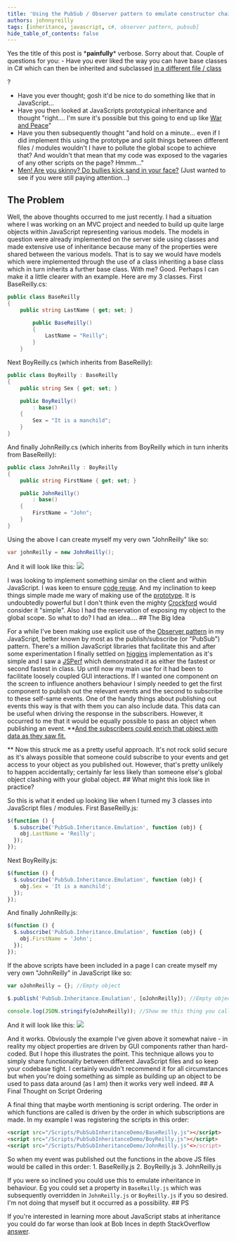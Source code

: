 ```yaml
---
title: 'Using the PubSub / Observer pattern to emulate constructor chaining without cluttering up global scope'
authors: johnnyreilly
tags: [inheritance, javascript, c#, observer pattern, pubsub]
hide_table_of_contents: false
---
```


Yes the title of this post is \***painfully**\* verbose. Sorry about that. Couple of questions for you: - Have you ever liked the way you can have base classes in C# which can then be inherited and subclassed <u>in a different file / class</u>

?

- Have you ever thought; gosh it'd be nice to do something like that in JavaScript...
- Have you then looked at JavaScripts prototypical inheritance and thought "right.... I'm sure it's possible but this going to end up like [War and Peace](http://en.wikipedia.org/wiki/War_and_Peace)"
- Have you then subsequently thought "and hold on a minute... even if I did implement this using the prototype and split things between different files / modules wouldn't I have to pollute the global scope to achieve that? And wouldn't that mean that my code was exposed to the vagaries of any other scripts on the page? Hmmm..."
- [Men! Are you skinny? Do bullies kick sand in your face?](http://www.thrillingdetective.com/eyes/oxford.html) (Just wanted to see if you were still paying attention...)

## The Problem

Well, the above thoughts occurred to me just recently. I had a situation where I was working on an MVC project and needed to build up quite large objects within JavaScript representing various models. The models in question were already implemented on the server side using classes and made extensive use of inheritance because many of the properties were shared between the various models. That is to say we would have models which were implemented through the use of a class inheriting a base class which in turn inherits a further base class. With me? Good. Perhaps I can make it a little clearer with an example. Here are my 3 classes. First BaseReilly.cs:

```cs
public class BaseReilly
{
    public string LastName { get; set; }

        public BaseReilly()
        {
            LastName = "Reilly";
        }
    }
```

Next BoyReilly.cs (which inherits from BaseReilly):

```cs
public class BoyReilly : BaseReilly
{
    public string Sex { get; set; }

    public BoyReilly()
        : base()
    {
        Sex = "It is a manchild";
    }
}
```

And finally JohnReilly.cs (which inherits from BoyReilly which in turn inherits from BaseReilly):

```cs
public class JohnReilly : BoyReilly
{
    public string FirstName { get; set; }

    public JohnReilly()
        : base()
    {
        FirstName = "John";
    }
}
```

Using the above I can create myself my very own "JohnReilly" like so:

```cs
var johnReilly = new JohnReilly();
```

And it will look like this: ![](C%2523%2Bversion%2Bof%2BJohnReilly.webp)

I was looking to implement something similar on the client and within JavaScript. I was keen to ensure [code reuse](http://en.wikipedia.org/wiki/Code_reuse). And my inclination to keep things simple made me wary of making use of the [prototype](http://bonsaiden.github.com/JavaScript-Garden/#object.prototype). It is undoubtedly powerful but I don't think even the mighty [Crockford](http://javascript.crockford.com/prototypal.html) would consider it "simple". Also I had the reservation of exposing my object to the global scope. So what to do? I had an idea.... ## The Big Idea

For a while I've been making use explicit use of the [Observer pattern](http://en.wikipedia.org/wiki/Observer_pattern) in my JavaScript, better known by most as the publish/subscribe (or "PubSub") pattern. There's a million JavaScript libraries that facilitate this and after some experimentation I finally settled on [higgins](https://github.com/phiggins42/bloody-jquery-plugins/blob/master/pubsub.js) implementation as it's simple and I saw a [JSPerf](http://jsperf.com/pubsubjs-vs-jquery-custom-events/11) which demonstrated it as either the fastest or second fastest in class. Up until now my main use for it had been to facilitate loosely coupled GUI interactions. If I wanted one component on the screen to influence anothers behaviour I simply needed to get the first component to publish out the relevant events and the second to subscribe to these self-same events. One of the handy things about publishing out events this way is that with them you can also include data. This data can be useful when driving the response in the subscribers. However, it occurred to me that it would be equally possible to pass an object when publishing an event. \*\*<u>And the subscribers could enrich that object with data as they saw fit.</u>

\*\* Now this struck me as a pretty useful approach. It's not rock solid secure as it's always possible that someone could subscribe to your events and get access to your object as you published out. However, that's pretty unlikely to happen accidentally; certainly far less likely than someone else's global object clashing with your global object. ## What might this look like in practice?

So this is what it ended up looking like when I turned my 3 classes into JavaScript files / modules. First BaseReilly.js:

```js
$(function () {
  $.subscribe('PubSub.Inheritance.Emulation', function (obj) {
    obj.LastName = 'Reilly';
  });
});
```

Next BoyReilly.js:

```js
$(function () {
  $.subscribe('PubSub.Inheritance.Emulation', function (obj) {
    obj.Sex = 'It is a manchild';
  });
});
```

And finally JohnReilly.js:

```js
$(function () {
  $.subscribe('PubSub.Inheritance.Emulation', function (obj) {
    obj.FirstName = 'John';
  });
});
```

If the above scripts have been included in a page I can create myself my very own "JohnReilly" in JavaScript like so:

```js
var oJohnReilly = {}; //Empty object

$.publish('PubSub.Inheritance.Emulation', [oJohnReilly]); //Empty object "published" so it can be enriched by subscribers

console.log(JSON.stringify(oJohnReilly)); //Show me this thing you call "JohnReilly"
```

And it will look like this: ![](JavaScript%2Bversion%2Bof%2BJohnReilly.webp)

And it works. Obviously the example I've given above it somewhat naive - in reality my object properties are driven by GUI components rather than hard-coded. But I hope this illustrates the point. This technique allows you to simply share functionality between different JavaScript files and so keep your codebase tight. I certainly wouldn't recommend it for all circumstances but when you're doing something as simple as building up an object to be used to pass data around (as I am) then it works very well indeed. ## A Final Thought on Script Ordering

A final thing that maybe worth mentioning is script ordering. The order in which functions are called is driven by the order in which subscriptions are made. In my example I was registering the scripts in this order:

```html
<script src="/Scripts/PubSubInheritanceDemo/BaseReilly.js"></script>
<script src="/Scripts/PubSubInheritanceDemo/BoyReilly.js"></script>
<script src="/Scripts/PubSubInheritanceDemo/JohnReilly.js"<>/script>
```

So when my event was published out the functions in the above JS files would be called in this order: 1. BaseReilly.js 2. BoyReilly.js 3. JohnReilly.js

If you were so inclined you could use this to emulate inheritance in behaviour. Eg you could set a property in `BaseReilly.js` which was subsequently overridden in `JohnReilly.js` or `BoyReilly.js` if you so desired. I'm not doing that myself but it occurred as a possibility. ## PS

If you're interested in learning more about JavaScript stabs at inheritance you could do far worse than look at Bob Inces in depth StackOverflow [answer](http://stackoverflow.com/a/1598077/761388).

```

```
